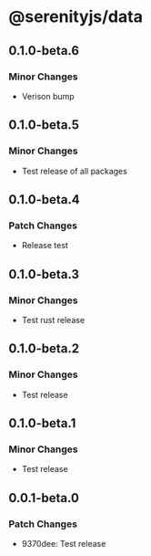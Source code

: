 # @serenityjs/data

## 0.1.0-beta.6

### Minor Changes

- Verison bump

## 0.1.0-beta.5

### Minor Changes

- Test release of all packages

## 0.1.0-beta.4

### Patch Changes

- Release test

## 0.1.0-beta.3

### Minor Changes

- Test rust release

## 0.1.0-beta.2

### Minor Changes

- Test release

## 0.1.0-beta.1

### Minor Changes

- Test release

## 0.0.1-beta.0

### Patch Changes

- 9370dee: Test release
